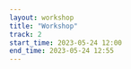 ```yaml
---
layout: workshop
title: "Workshop"
track: 2
start_time: 2023-05-24 12:00
end_time: 2023-05-24 12:55
---
```


